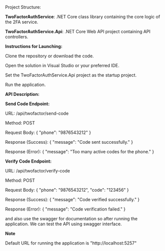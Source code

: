 Project Structure:

**TwoFactorAuthService**: .NET Core class library containing the core logic of the 2FA service.

**TwoFactorAuthService.Api**: .NET Core Web API project containing API controllers.

**Instructions for Launching:**

Clone the repository or download the code.

Open the solution in Visual Studio or your preferred IDE.

Set the TwoFactorAuthService.Api project as the startup project.

Run the application.

**API Description:**

**Send Code Endpoint:**

URL: /api/twofactor/send-code

Method: POST

Request Body: { "phone": "9876543212" }

Response (Success): { "message": "Code sent successfully." }

Response (Error): { "message": "Too many active codes for the phone." }

**Verify Code Endpoint:**

URL: /api/twofactor/verify-code

Method: POST

Request Body: { "phone": "9876543212", "code": "123456" }

Response (Success): { "message": "Code verified successfully." }

Response (Error): { "message": "Code verification failed." }

and also use the swagger for documentation so after running the application. We can test the API using swagger interface.

**Note**

Default URL for running the application is "http://localhost:5257"
